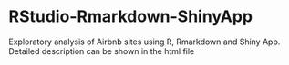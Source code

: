 # RStudio-Rmarkdown-ShinyApp
Exploratory analysis of Airbnb sites using R, Rmarkdown and Shiny App.
Detailed description can be shown in the html file
